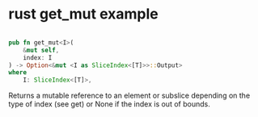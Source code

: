 # rust get_mut example

``` rust

pub fn get_mut<I>(
    &mut self,
    index: I
) -> Option<&mut <I as SliceIndex<[T]>>::Output>
where
    I: SliceIndex<[T]>,
```

Returns a mutable reference to an element or subslice depending on the type of index (see get) or None if the index is out of bounds.
